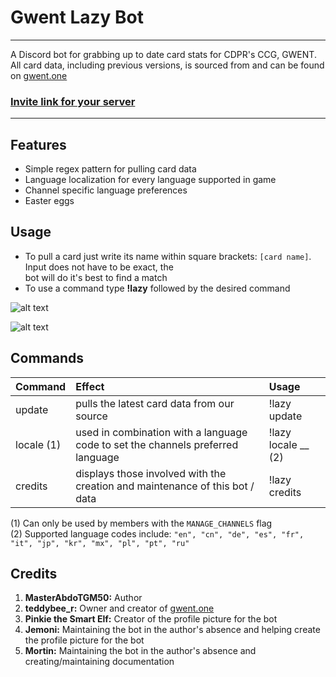 Gwent Lazy Bot
==============

____

A Discord bot for grabbing up to date card stats for CDPR's CCG, GWENT.  
All card data, including previous versions, is sourced from and can be found on [gwent.one](https://gwent.one/)

### [Invite link for your server](https://discordapp.com/oauth2/authorize?client_id=631501475746545698&scope=bot)

___

## Features

* Simple regex pattern for pulling card data
* Language localization for every language supported in game
* Channel specific language preferences
* Easter eggs

## Usage

* To pull a card just write its name within square brackets: `[card name]`. Input does not have to be exact, the   
bot will do it's best to find a match
* To use a command type **!lazy** followed by the desired command

![alt text](https://i.imgur.com/ugh7Pyx.png")

![alt text](https://i.imgur.com/XSmECNl.png")

## Commands

| Command         | Effect           |Usage              |
|:----------------|:-----------------|:------------------|
| update          | pulls the latest card data from our source | !lazy update |
| locale (1)      | used in combination with a language code to set the channels preferred language | !lazy locale __ (2) |
| credits         | displays those involved with the creation and maintenance of this bot / data | !lazy credits |

(1) Can only be used by members with the `MANAGE_CHANNELS` flag  
(2) Supported language codes include: `"en", "cn", "de", "es", "fr", "it", "jp", "kr", "mx", "pl", "pt", "ru"`

## Credits

1. **MasterAbdoTGM50:** Author
2. **teddybee_r:** Owner and creator of [gwent.one](https://gwent.one/)  
3. **Pinkie the Smart Elf:** Creator of the profile picture for the bot  
4. **Jemoni:** Maintaining the bot in the author's absence and helping create the profile picture for the bot  
5. **Mortin:** Maintaining the bot in the author's absence and creating/maintaining documentation 
